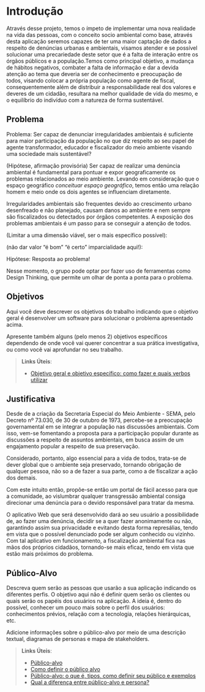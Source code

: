 # Introdução

   Através desse projeto, temos o ímpeto de implementar uma nova realidade na vida das pessoas, com o conceito socio ambiental como base, através desta aplicação seremos capazes de ter uma maior captação de dados a respeito de denúncias urbanas e ambientais, visamos atender e se possível solucionar uma precariedade deste setor que é a falta de interação entre os órgãos públicos e a população.Temos como principal objetivo, a mudança de hábitos negativos, combater a falta de informação e dar a devida atenção ao tema que deveria ser de conhecimento e preocupação de todos, visando colocar a própria população como agente de fiscal, consequentemente além de distribuir a responsabilidade real dos valores e deveres de um cidadão, resultara na melhor qualidade de vida do mesmo, e o equilíbrio do indivíduo com a natureza de forma sustentável.


## Problema
Problema: Ser capaz de denunciar irregularidades ambientais é suficiente para maior participação da população no que diz respeito ao seu papel de agente transformador, educador e fiscalizador do meio ambiente visando uma sociedade mais sustentável?

(Hipótese, afirmação provisória) Ser capaz de realizar uma denúncia ambiental é fundamental para pontuar e expor geograficamente os problemas relacionados ao meio ambiente. Levando em consideração que o espaço geográfico *conceituar espaço geográfico*, temos então uma relação homem e meio onde os dois agentes se influenciam diretamente. 

Irregularidades ambientais são frequentes devido ao crescimento urbano desenfreado e não planejado, causam danos ao ambiente e nem sempre são fiscalizados ou detectados por órgãos competentes. A exposição dos problemas ambientais é um passo para se conseguir a atenção de todos.

(Limitar a uma dimensão viável, ser o mais específico possível):

(não dar valor “é bom” “é certo” imparcialidade aqui!):

Hipótese: Resposta ao problema!

Nesse momento, o grupo pode optar por fazer uso  de ferramentas como Design Thinking, que permite um olhar de ponta a ponta para o problema.

## Objetivos

Aqui você deve descrever os objetivos do trabalho indicando que o objetivo geral é desenvolver um software para solucionar o problema apresentado acima. 

Apresente também alguns (pelo menos 2) objetivos específicos dependendo de onde você vai querer concentrar a sua prática investigativa, ou como você vai aprofundar no seu trabalho.
 
> **Links Úteis**:
> - [Objetivo geral e objetivo específico: como fazer e quais verbos utilizar](https://blog.mettzer.com/diferenca-entre-objetivo-geral-e-objetivo-especifico/)

## Justificativa

Desde de a criação da Secretaria Especial do Meio Ambiente - SEMA, pelo Decreto nº 73.030, de 30 de outubro de 1973, percebe-se a preocupação governamental em se integrar a população nas discussões ambientais. Com isso, vem-se fomentando a proposta para a participação popular durante as discussões a respeito de assuntos ambientais, em busca assim de um engajamento popular a respeito de sua preservação. 

Considerado, portanto, algo essencial para a vida de todos, trata-se de dever global que o ambiente seja preservado, tornando obrigação de qualquer pessoa, não so a de fazer a sua parte, como a de fiscalizar a ação dos demais. 

Com este intuito então, propõe-se então um portal de fácil acesso para que a comunidade, ao vislumbrar qualquer transgressão ambiental consiga direcionar uma denúncia para o devido responsável para tratar da mesma.

O aplicativo Web que será desenvolvido dará ao seu usuário a possibilidade de, ao fazer uma denúncia, decidir se a quer fazer anonimamente ou não, garantindo assim sua privacidade e evitando desta forma represálias, tendo em vista que o possível denunciado pode ser algum conhecido ou vizinho. 
Com tal aplicativo em funcionamento, a fiscalização ambiental fica nas mãos dos próprios cidadãos, tornando-se mais eficaz, tendo em vista que estão mais próximos do problema.


## Público-Alvo

Descreva quem serão as pessoas que usarão a sua aplicação indicando os diferentes perfis. O objetivo aqui não é definir quem serão os clientes ou quais serão os papéis dos usuários na aplicação. A ideia é, dentro do possível, conhecer um pouco mais sobre o perfil dos usuários: conhecimentos prévios, relação com a tecnologia, relações
hierárquicas, etc.

Adicione informações sobre o público-alvo por meio de uma descrição textual, diagramas de personas e mapa de stakeholders.

> **Links Úteis**:
> - [Público-alvo](https://blog.hotmart.com/pt-br/publico-alvo/)
> - [Como definir o público alvo](https://exame.com/pme/5-dicas-essenciais-para-definir-o-publico-alvo-do-seu-negocio/)
> - [Público-alvo: o que é, tipos, como definir seu público e exemplos](https://klickpages.com.br/blog/publico-alvo-o-que-e/)
> - [Qual a diferença entre público-alvo e persona?](https://rockcontent.com/blog/diferenca-publico-alvo-e-persona/)
